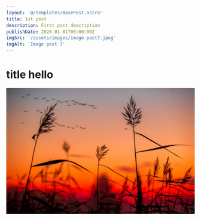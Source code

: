 ```yaml
---
layout: '@/templates/BasePost.astro'
title: 1st post
description: First post description
publishDate: 2020-01-01T00:00:00Z
imgSrc: '/assets/images/image-post7.jpeg'
imgAlt: 'Image post 7'
---
```


# title hello

![Random image](/src/images/random.jpeg)
